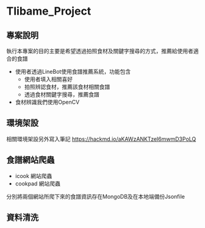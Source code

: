 # TIibame_Project
## 專案說明
執行本專案的目的主要是希望透過拍照食材及關鍵字搜尋的方式，推薦給使用者適合的食譜
- 使用者透過LineBot使用食譜推薦系統，功能包含
  - 使用者填入相關喜好
  - 拍照辨認食材，推薦該食材相關食譜
  - 透過食材關鍵字搜尋，推薦食譜
- 食材辨識我們使用OpenCV 

## 環境架設
相關環境架設另外寫入筆記
https://hackmd.io/aKAWzANKTzeI6mwmD3PoLQ


## 食譜網站爬蟲
- icook 網站爬蟲
- cookpad 網站爬蟲

分別將兩個網站所爬下來的食譜資訊存在MongoDB及在本地端備份Jsonfile

## 資料清洗
